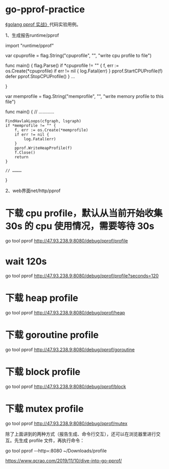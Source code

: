 # go-pprof-practice

[《golang pprof 实战》](https://blog.wolfogre.com/posts/go-ppof-practice/)代码实验用例。

1、生成报告runtime/pprof

import "runtime/pprof"

var cpuprofile = flag.String("cpuprofile", "", "write cpu profile to file")

func main() {
    flag.Parse()
    if *cpuprofile != "" {
        f, err := os.Create(*cpuprofile)
        if err != nil {
            log.Fatal(err)
        }
        pprof.StartCPUProfile(f)
        defer pprof.StopCPUProfile()
    }
    ...

}

var memprofile = flag.String("memprofile", "", "write memory profile to this file")

func main() {
    // …………

    FindHavlakLoops(cfgraph, lsgraph)
    if *memprofile != "" {
        f, err := os.Create(*memprofile)
        if err != nil {
            log.Fatal(err)
        }
        pprof.WriteHeapProfile(f)
        f.Close()
        return
    }
    
    // …………
}


2、web界面net/http/pprof

# 下载 cpu profile，默认从当前开始收集 30s 的 cpu 使用情况，需要等待 30s
go tool pprof http://47.93.238.9:8080/debug/pprof/profile
# wait 120s
go tool pprof http://47.93.238.9:8080/debug/pprof/profile?seconds=120

# 下载 heap profile
go tool pprof http://47.93.238.9:8080/debug/pprof/heap

# 下载 goroutine profile
go tool pprof http://47.93.238.9:8080/debug/pprof/goroutine

# 下载 block profile
go tool pprof http://47.93.238.9:8080/debug/pprof/block

# 下载 mutex profile
go tool pprof http://47.93.238.9:8080/debug/pprof/mutex

除了上面讲到的两种方式（报告生成、命令行交互），还可以在浏览器里进行交互。先生成 profile 文件，再执行命令：

go tool pprof --http=:8080 ~/Downloads/profile


https://www.qcrao.com/2019/11/10/dive-into-go-pprof/
